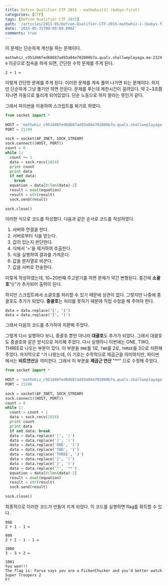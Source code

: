 ```yaml
---
title: Defcon Qualifier CTF 2015 - mathwhiz[1] (babys-first)
categories: [CTF]
tags: [Defcon Qualifier CTF 2015]
path: '/articles/2015-05/Defcon-Qualifier-CTF-2015-mathwhiz-1-(babys-first)'
date: '2015-05-31T00:00:00.000Z'
comments: true
---
```


이 문제는 단순하게 계산을 하는 문제이다.

`mathwhiz_c951d46fed68687ad93a84e702800b7a.quals.shallweplayaga.me:21249` 이곳으로 접속을 하게 되면, 간단한 수학 문제를 주게 된다.

```
2 + 1 =
```

이렇게 간단한 문제를 주게 된다. 이러한 문제를 계속 풀어 나가면 되는 문제이다. 하지만 단순하게 그냥 풀기만 하면 안된다. 문제를 푸는데 제한시간이 걸려있다. 약 2~3초쯤 지나면 자동으로 틀리게 되어있었다. 단순 노동으로 하지 말라는 뜻인거 같다.

그래서 파이썬을 이용하여 스크립트를 짜기로 하였다.

```python
from socket import *
 
HOST = 'mathwhiz_c951d46fed68687ad93a84e702800b7a.quals.shallweplayaga.me'
PORT = 21249
 
sock = socket(AF_INET, SOCK_STREAM)
sock.connect((HOST, PORT))
count = 0
while 1:
  count += 1
  data = sock.recv(1024)
  print count
  print data
  if not data:
    break
  equation = data[0:len(data)-2]
  result = eval(equation)
  result = str(result)
  sock.send(result)
 
sock.close()
```

이러한 식으로 코드를 작성했다. 다음과 같은 순서로 코드를 작성하였다.

1. 서버와 연결을 한다.
2. 서버로부터 식을 받는다.
3. 값이 있는지 판단한다.
4. 식에서 '='을 제거하여 추출한다.
5. 식을 실행하여 결과를 가져온다.
6. 값을 문자열로 바꾼다.
7. 값을 서버로 전송한다.

이렇게 작성하였는데, 10~20번째 주고받기를 하면 문제가 약간 변형된다. 중간에 **소괄호**"()"가 추가되어 출력이 된다. 

하지만 스크립트에서 소괄호를 처리할 수 있기 때문에 상관이 없다. 그렇지만 나중에 중괄호도 추가가 되었다. **중괄호**는 처리를 못하기 때문에 직접 수정을 해 주어야 한다.

```
data = data.replace('[', '(')
data = data.replace(']', ')')
```

그래서 다음의 코드를 추가하여 치환해 주었다.

그렇게 다시 실행하다 보니, 중괄호 뿐만 아니라 **대괄호**도 추가가 되었다. 그래서 대괄호도 중괄호와 같은 방식으로 처리해 주었다.
다시 실행하니 이번에는 ONE, TWO, THREE로 나오는 부분이 있다. 이 부분을 `ONE`를 1로, `TWO`를 2로, `THREE`를 3으로 치환해 주었다. 마지막으로 ^가 나왔는데, 이 기호는 수학적으로 제곱근을 의미하지만, 파이썬에서는 **비트연산**을 의미한다. 그래서 이 부분을 **제곱근 연산** "**" 으로 수정해 주었다.

```python
from socket import *
 
HOST = 'mathwhiz_c951d46fed68687ad93a84e702800b7a.quals.shallweplayaga.me'
PORT = 21249
 
sock = socket(AF_INET, SOCK_STREAM)
sock.connect((HOST, PORT))
count = 0
while 1:
  count = count + 1
  data = sock.recv(1024)
  print count
  print data
  if not data: break
  data = data.replace('[', '(')
  data = data.replace(']', ')')
  data = data.replace('ONE', '1')
  data = data.replace('TWO', '2')
  data = data.replace('THREE', '3')
  data = data.replace('{', '(')
  data = data.replace('}', ')')
  data = data.replace('^', '**')
  equation = data[0:len(data)-2]
  result = eval(equation)
  result = str(result)
  sock.send(result)
 
sock.close()
```

최종적으로 이러한 코드가 만들어 지게 되었다. 이 코드를 실행하면 flag를 획득할 수 있다.

```
998
2 + 1 - 1 =

999
2 + 2 - 1 - 1 =

1000
3 - 3 + 2 =

1001
You won!!!
The flag is: Farva says you are a FickenChucker and you'd better watch Super Troopers 2
F?
```